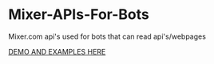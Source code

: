 # Mixer-APIs-For-Bots

Mixer.com api's used for bots that can read api's/webpages 

[DEMO AND EXAMPLES HERE](http://mixer.msftserver.com)
